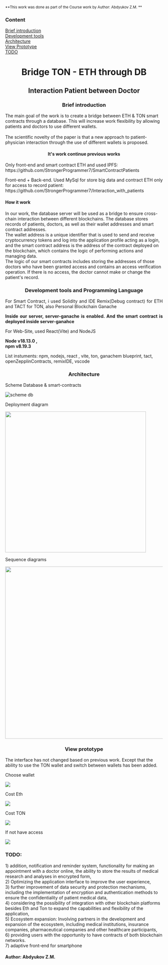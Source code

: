 <sub>**This work was done as part of the Course work by Author: Abdyukov Z.M. **</sub> 
<h3>Content</h3>

[Brief introduction](https://github.com/StrongerProgrammer7/bridge_ton_eth_through_db?tab=readme-ov-file#-brief-introduction-)<br>
[Development tools](https://github.com/StrongerProgrammer7/bridge_ton_eth_through_db?tab=readme-ov-file#development-tools-and-programming-language)<br>
[Architecture](https://github.com/StrongerProgrammer7/bridge_ton_eth_through_db?tab=readme-ov-file#architecture)<br>
[View Prototype](https://github.com/StrongerProgrammer7/bridge_ton_eth_through_db?tab=readme-ov-file#-view-prototype-) <br>
[TODO](https://github.com/StrongerProgrammer7/bridge_ton_eth_through_db?tab=readme-ov-file#-todo-)

<div align="center">
<h1>Bridge TON - ETH through DB</h1>
<h2>Interaction Patient between Doctor </h2>
</div>
<div>
<h3 align="center"> Brief introduction </h3>
 <p>The main goal of the work is to create a bridge between ETH & TON smart contracts through a database. This will increase work flexibility by allowing patients and doctors to use different wallets.<br><br>
The scientific novelty of the paper is that a new approach to patient-physician interaction through the use of different wallets is proposed.</p>
    <h4 align="center">It's work continue previous works</h4>
    <p align="justify">Only front-end and smart contract ETH and used IPFS:<br/> https://github.com/StrongerProgrammer7/SmartContractPatients</p>
    <p align="justify">Front-end + Back-end. Used MySql for store big data and contract ETH only for access to record patient:<br/> https://github.com/StrongerProgrammer7/Interaction_with_patients</p>
 <h4> How it work </h4>
 <p>
  In our work, the database server will be used as a bridge to ensure cross-chain interaction between different blockchains. The database stores records of patients, doctors, as well as their wallet addresses and smart contract addresses. <br/>
  The wallet address is a unique identifier that is used to send and receive cryptocurrency tokens and log into the application profile acting as a login, and the smart contract address is the address of the contract deployed on the blockchain, which contains the logic of performing actions and managing data.<br/>
  The logic of our smart contracts includes storing the addresses of those doctors who have been granted access and contains an access verification operation. If there is no access, the doctor cannot make or change the patient's record.
 </p>
</div> 
<div> 
<h3 align="center">Development tools and Programming Language</h3>
<p align="justify"> For Smart Contract, i used Solidity and IDE Remix(Debug contract) for ETH and TACT for TON, also Personal Blockchain Ganache</p>
<p align="justify"><strong>Inside our server, server-ganache is enabled. And the smart contract is deployed inside server-ganahce</strong></p>
<p align="justify"> For Web-Site, used React(Vite) and NodeJS</p>
<p><b>Node v18.13.0 ,<br>npm v8.19.3</b></p>
 <p>List instuments: npm, nodejs, react , vite, ton, ganachem blueprint, tact, openZepplinContracts, remixIDE, vscode</p>
</div>
<div>
<h3 align="center">Architecture</h3>
 <p> Scheme Database & smart-contracts</p>
 <img src="https://github.com/StrongerProgrammer7/bridge_ton_eth_through_db/assets/71569051/584b4a17-155e-4e3b-8d46-caf06db728fd" alt="scheme db"/>
<p>Deployment diagram</p>
<img width="450px" src="https://github.com/StrongerProgrammer7/bridge_ton_eth_through_db/assets/71569051/bb18dfb7-22e2-48f2-8e26-51e449947e0e" alt="" />
<p>Sequence diagrams</p>
<img width="550px" src="https://github.com/StrongerProgrammer7/bridge_ton_eth_through_db/assets/71569051/259058be-7f3b-494a-a310-ffbd8ccdf315" />
</div>
<div>
 <h3 align="center"> View prototype </h3>
 <p>The interface has not changed based on previous work. Except that the ability to use the TON wallet and switch between wallets has been added.</p>
 <p> Choose wallet</p>
 <img src="https://github.com/StrongerProgrammer7/bridge_ton_eth_through_db/assets/71569051/3bdf48c6-f742-4948-9b73-ca5d861d0857" />
 <p> Cost Eth</p>
 <img src="https://github.com/StrongerProgrammer7/bridge_ton_eth_through_db/assets/71569051/cbbb386f-79f2-4a79-8867-c6a36e710550" />
 <p> Cost TON </p>
 <img src="https://github.com/StrongerProgrammer7/bridge_ton_eth_through_db/assets/71569051/541597b2-51e7-4016-a6f4-8943bdf85d88" />
 <p> If not have access</p>
 <img src="https://github.com/StrongerProgrammer7/bridge_ton_eth_through_db/assets/71569051/bb5037ca-e169-490b-b997-bdb207412fe0" />
</div>
<div>
 <h3> TODO: </h3>
1) addition, notification and reminder system, functionality for making an appointment with a doctor online, the ability to store the results of medical research and analyses in encrypted form,<br/>
2) Optimizing the application interface to improve the user experience,<br/>
3) further improvement of data security and protection mechanisms, including the implementation of encryption and authentication methods to ensure the confidentiality of patient medical data, <br/>
4) considering the possibility of integration with other blockchain platforms besides Eth and Ton to expand the capabilities and flexibility of the application, <br/>
5) Ecosystem expansion: Involving partners in the development and expansion of the ecosystem, including medical institutions, insurance companies, pharmaceutical companies and other healthcare participants,<br/>
6) providing users with the opportunity to have contracts of both blockchain networks. <br/>
7) adaptive front-end for smartphone
</div>
<h4> Author: Abdyukov Z.M. </h4>
